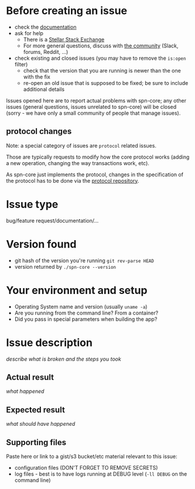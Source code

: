 # Before creating an issue
  * check the [documentation](https://www.spn.org/developers/)
  * ask for help
    * There is a [Stellar Stack Exchange](https://spn.stackexchange.com/)
    * For more general questions, discuss with [the community](https://www.spn.org/community/) (Slack, forums, Reddit, ...)
  * check existing and closed issues (you may have to remove the `is:open` filter)
    * check that the version that you are running is newer than the one with the fix
    * re-open an old issue that is supposed to be fixed; be sure to include additional details

Issues opened here are to report actual problems with spn-core; any other issues (general questions, issues unrelated to spn-core) will be closed (sorry - we have only a small community of people that manage issues).

## protocol changes
Note: a special category of issues are `protocol` related issues.

Those are typically requests to modify how the core protocol works (adding a new operation, changing the way transactions work, etc).

As spn-core just implements the protocol, changes in the specification of the protocol has to be done via the [protocol repository](https://github.com/spn/spn-protocol/issues).


# Issue type
  bug/feature request/documentation/...

# Version found
  * git hash of the version you're running `git rev-parse HEAD`
  * version returned by `./spn-core --version`

# Your environment and setup
  * Operating System name and version (usually `uname -a`)
  * Are you running from the command line? From a container?
  * Did you pass in special parameters when building the app?

# Issue description
 *describe what is broken and the steps you took*

## Actual result
 *what happened*

## Expected result
 *what should have happened*

## Supporting files

 Paste here or link to a gist/s3 bucket/etc material relevant to this issue:
   * configuration files (DON'T FORGET TO REMOVE SECRETS)
   * log files - best is to have logs running at DEBUG level (`-ll DEBUG` on the command line)


